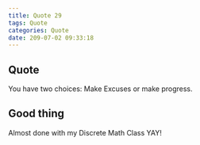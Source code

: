 ```yaml
---
title: Quote 29
tags: Quote
categories: Quote
date: 209-07-02 09:33:18
---
```


## Quote

You have two choices: Make Excuses or make progress.

## Good thing

Almost done with my Discrete Math Class YAY!
